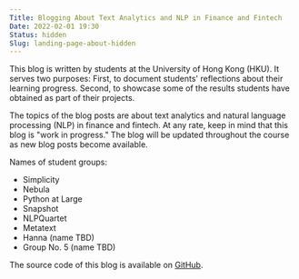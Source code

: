 ```yaml
---
Title: Blogging About Text Analytics and NLP in Finance and Fintech
Date: 2022-02-01 19:30
Status: hidden
Slug: landing-page-about-hidden
---
```


This blog is written by students at the University of Hong Kong
(HKU). It serves two purposes: First, to document students'
reflections about their learning progress. Second, to showcase some of
the results students have obtained as part of their projects.

The topics of the blog posts are about text analytics and natural
language processing (NLP) in finance and fintech. At any rate, keep in
mind that this blog is "work in progress." The blog will be updated
throughout the course as new blog posts become available.

Names of student groups:

  * Simplicity
  * Nebula
  * Python at Large
  * Snapshot
  * NLPQuartet
  * Metatext
  * Hanna (name TBD)
  * Group No. 5 (name TBD)

The source code of this blog is available on
[GitHub](https://github.com/buehlmaier/FINA4350-student-blog-2022-01).
